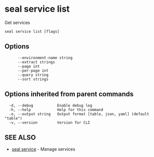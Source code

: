 # seal service list

Get services

```
seal service list [flags]
```

## Options

```
      --environment-name string   
      --extract strings           
      --page int                  
      --per-page int              
      --query string              
      --sort strings              
```

## Options inherited from parent commands

```
  -d, --debug           Enable debug log
  -h, --help            Help for this command
  -o, --output string   Output format [table, json, yaml] (default "table")
  -v, --version         Version for CLI
```

## SEE ALSO

* [seal service](seal_service)	 - Manage services


